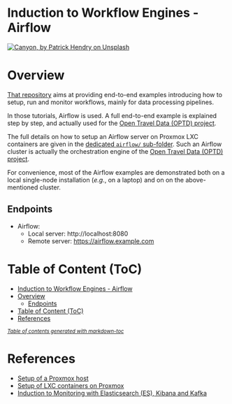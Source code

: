 Induction to Workflow Engines - Airflow
=======================================

[![Canyon, by Patrick Hendry on Unsplash](../img/patrick-hendry-Nijc2oQz10I-unsplash-small.jpg)](https://unsplash.com/photos/Nijc2oQz10I)

# Overview
[That repository](https://github.com/infra-helpers/induction-airflow)
aims at providing end-to-end examples introducing how to setup, run and
monitor workflows, mainly for data processing pipelines.

In those tutorials, Airflow is used. A full end-to-end example is explained
step by step, and actually used for the [Open Travel Data (OPTD)
project](https://github.com/opentraveldata/opentraveldata).

The full details on how to setup an Airflow server on Proxmox LXC containers
are given in the [dedicated `airflow/` sub-folder](airflow/).
Such an Airflow cluster is actually the orchestration engine of the
[Open Travel Data (OPTD)
project](https://github.com/opentraveldata/opentraveldata).

For convenience, most of the Airflow examples are demonstrated both on a local
single-node installation (_e.g._, on a laptop) and on on the above-mentioned
cluster.

## Endpoints
* Airflow:
  + Local server: http://localhost:8080
  + Remote server: https://airflow.example.com

# Table of Content (ToC)
- [Induction to Workflow Engines - Airflow](#induction-to-workflow-engines---airflow)
- [Overview](#overview)
  * [Endpoints](#endpoints)
- [Table of Content (ToC)](#table-of-content--toc-)
- [References](#references)

<small><i><a href='http://ecotrust-canada.github.io/markdown-toc/'>Table of contents generated with markdown-toc</a></i></small>


# References
* [Setup of a Proxmox host](https://github.com/cloud-helpers/kubernetes-hard-way-bare-metal/blob/master/proxmox/README.md)
* [Setup of LXC containers on Proxmox](https://github.com/cloud-helpers/kubernetes-hard-way-bare-metal/blob/master/lxc/README.md)
* [Induction to Monitoring with Elasticsearch (ES), Kibana and Kafka](https://github.com/infra-helpers/induction-monitoring)

